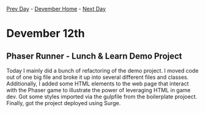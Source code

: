 [Prev Day](../11/README.md) - [Devember Home](../README.md) - [Next Day](../13/README.md)

# Devember 12th

## Phaser Runner - Lunch & Learn Demo Project

Today I mainly did a bunch of refactoring of the demo project. I moved code out of one big file and broke it up into several different files and classes. Additionally, I added some HTML elements to the web page that interact with the Phaser game to illustrate the power of leveraging HTML in game dev. Got some styles imported via the gulpfile from the boilerplate projoect. Finally, got the project deployed using Surge.